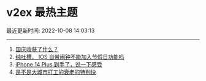 # v2ex 最热主题

最近更新时间: 2022-10-08 14:03:13

--- 
1. [国庆收获了什么？](https://www.v2ex.com/t/885130) 
2. [纯吐槽， IOS 自带闹钟不能加入节假日功能吗](https://www.v2ex.com/t/885133) 
3. [iPhone 14 Plus 到手了，说一下感受](https://www.v2ex.com/t/885122) 
4. [是不是大城市打工的衰老的特别快](https://www.v2ex.com/t/885126) 
